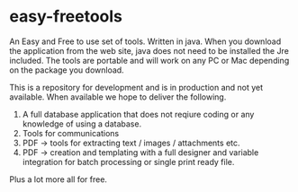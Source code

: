 # easy-freetools
An Easy and Free to use set of tools. Written in java.
When you download the application from the web site, java does not need to be installed the Jre included.
The tools are portable and will work on any PC or Mac depending on the package you download.

This is a repository for development and is in production and not yet available.
When available we hope to deliver the following.

1) A full database application that does not reqiure coding or any knowledge of using a database.
2) Tools for communications
3) PDF -> tools for extracting text / images / attachments etc.
4) PDF -> creation and templating with a full designer and variable integration for batch processing or single print ready file.

Plus a lot more all for free.

